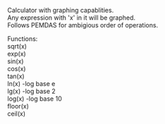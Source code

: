 Calculator with graphing capablities.  
Any expression with 'x' in it will be graphed.  
Follows PEMDAS for ambigious order of operations.  
  
Functions:  
sqrt(x)  
exp(x)  
sin(x)  
cos(x)  
tan(x)  
ln(x)  -log base e  
lg(x)  -log base 2  
log(x) -log base 10  
floor(x)  
ceil(x)